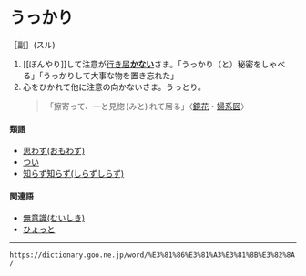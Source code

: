 # うっかり

［副］(スル)

1.  [[ぼんやり]]して注意が[行き届**かない**](ゆきとどく（行き届く）)さま。「うっかり（と）秘密をしゃべる」「うっかりして大事な物を置き忘れた」
2.  心をひかれて他に注意の向かないさま。うっとり。
    >「擦寄って、―と見惚 (みと) れて居る」〈[鏡花](https://dictionary.goo.ne.jp/word/person/%E6%B3%89%E9%8F%A1%E8%8A%B1/#jn-11630)・[婦系図](https://dictionary.goo.ne.jp/word/%E5%A9%A6%E7%B3%BB%E5%9B%B3/#jn-34620)〉
        

#### 類語

-   [思わず(おもわず)](https://dictionary.goo.ne.jp/word/%E6%80%9D%E3%82%8F%E3%81%9A/#jn-33568)
-   [つい](https://dictionary.goo.ne.jp/word/%E3%81%A4%E3%81%84/#jn-145941)
-   [知らず知らず(しらずしらず)](https://dictionary.goo.ne.jp/word/%E7%9F%A5%E3%82%89%E3%81%9A%E7%9F%A5%E3%82%89%E3%81%9A/#jn-112245)

#### 関連語

-   [無意識(むいしき)](https://dictionary.goo.ne.jp/word/%E7%84%A1%E6%84%8F%E8%AD%98/#jn-214448)
-   [ひょっと](https://dictionary.goo.ne.jp/word/%E3%81%B2%E3%82%87%E3%81%A3%E3%81%A8/#jn-188203)

---
`https://dictionary.goo.ne.jp/word/%E3%81%86%E3%81%A3%E3%81%8B%E3%82%8A/`